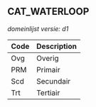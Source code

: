 ## CAT_WATERLOOP

*domeinlijst versie: d1* 

 |Code |Description	|
|	---	|	---	|
| Ovg | Overig |
| PRM | Primair |
| Scd | Secundair |
| Trt | Tertiair |
